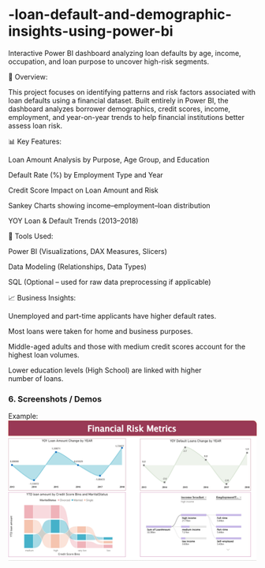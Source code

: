 # -loan-default-and-demographic-insights-using-power-bi
Interactive Power BI dashboard analyzing loan defaults by age, income, occupation, and loan purpose to uncover high-risk segments.

📌 Overview:

This project focuses on identifying patterns and risk factors associated with loan defaults using a financial dataset. Built entirely in Power BI, the dashboard analyzes borrower demographics, credit scores, income, employment, and year-on-year trends to help financial institutions better assess loan risk.

📊 Key Features:

Loan Amount Analysis by Purpose, Age Group, and Education

Default Rate (%) by Employment Type and Year

Credit Score Impact on Loan Amount and Risk

Sankey Charts showing income–employment–loan distribution

YOY Loan & Default Trends (2013–2018)


🧰 Tools Used:

Power BI (Visualizations, DAX Measures, Slicers)

Data Modeling (Relationships, Data Types)

SQL (Optional – used for raw data preprocessing if applicable)


📈 Business Insights:

Unemployed and part-time applicants have higher default rates.

Most loans were taken for home and business purposes.

Middle-aged adults and those with medium credit scores account for the highest loan volumes.

Lower education levels (High School) are linked with higher number of loans.


### 6.	Screenshots / Demos
Example: ![Dashboard Preview](https://github.com/vaishali1808/-loan-default-and-demographic-insights-using-power-bi/blob/main/loan%20pro.png)
